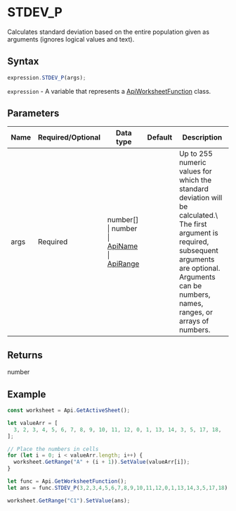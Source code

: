 # STDEV_P

Calculates standard deviation based on the entire population given as arguments (ignores logical values and text).

## Syntax

```javascript
expression.STDEV_P(args);
```

`expression` - A variable that represents a [ApiWorksheetFunction](../ApiWorksheetFunction.md) class.

## Parameters

| **Name** | **Required/Optional** | **Data type** | **Default** | **Description** |
| ------------- | ------------- | ------------- | ------------- | ------------- |
| args | Required | number[] \| number \| [ApiName](../../ApiName/ApiName.md) \| [ApiRange](../../ApiRange/ApiRange.md) |  | Up to 255 numeric values for which the standard deviation will be calculated.\ The first argument is required, subsequent arguments are optional. Arguments can be numbers, names, ranges, or arrays of numbers. |

## Returns

number

## Example



```javascript editor-xlsx
const worksheet = Api.GetActiveSheet();

let valueArr = [
  3, 2, 3, 4, 5, 6, 7, 8, 9, 10, 11, 12, 0, 1, 13, 14, 3, 5, 17, 18,
];

// Place the numbers in cells
for (let i = 0; i < valueArr.length; i++) {
  worksheet.GetRange("A" + (i + 1)).SetValue(valueArr[i]);
}

let func = Api.GetWorksheetFunction();
let ans = func.STDEV_P(3,2,3,4,5,6,7,8,9,10,11,12,0,1,13,14,3,5,17,18); 

worksheet.GetRange("C1").SetValue(ans);

```
